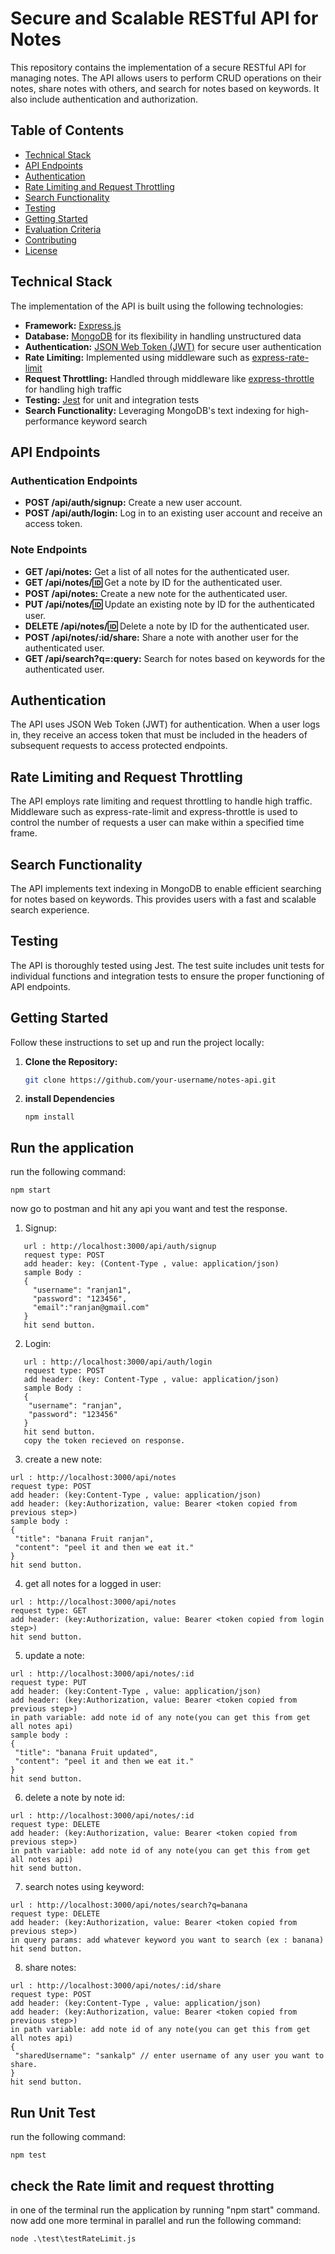 # Secure and Scalable RESTful API for Notes

This repository contains the implementation of a secure RESTful API for managing notes. The API allows users to perform CRUD operations on their notes, share notes with others, and search for notes based on keywords. It also include authentication and authorization.

## Table of Contents

- [Technical Stack](#technical-stack)
- [API Endpoints](#api-endpoints)
- [Authentication](#authentication)
- [Rate Limiting and Request Throttling](#rate-limiting-and-request-throttling)
- [Search Functionality](#search-functionality)
- [Testing](#testing)
- [Getting Started](#getting-started)
- [Evaluation Criteria](#evaluation-criteria)
- [Contributing](#contributing)
- [License](#license)

## Technical Stack

The implementation of the API is built using the following technologies:

- **Framework:** [Express.js](https://expressjs.com/)
- **Database:** [MongoDB](https://www.mongodb.com/) for its flexibility in handling unstructured data
- **Authentication:** [JSON Web Token (JWT)](https://jwt.io/) for secure user authentication
- **Rate Limiting:** Implemented using middleware such as [express-rate-limit](https://www.npmjs.com/package/express-rate-limit)
- **Request Throttling:** Handled through middleware like [express-throttle](https://www.npmjs.com/package/express-throttle) for handling high traffic
- **Testing:** [Jest](https://jestjs.io/) for unit and integration tests
- **Search Functionality:** Leveraging MongoDB's text indexing for high-performance keyword search

## API Endpoints

### Authentication Endpoints

- **POST /api/auth/signup:** Create a new user account.
- **POST /api/auth/login:** Log in to an existing user account and receive an access token.

### Note Endpoints

- **GET /api/notes:** Get a list of all notes for the authenticated user.
- **GET /api/notes/:id:** Get a note by ID for the authenticated user.
- **POST /api/notes:** Create a new note for the authenticated user.
- **PUT /api/notes/:id:** Update an existing note by ID for the authenticated user.
- **DELETE /api/notes/:id:** Delete a note by ID for the authenticated user.
- **POST /api/notes/:id/share:** Share a note with another user for the authenticated user.
- **GET /api/search?q=:query:** Search for notes based on keywords for the authenticated user.

## Authentication

The API uses JSON Web Token (JWT) for authentication. When a user logs in, they receive an access token that must be included in the headers of subsequent requests to access protected endpoints.

## Rate Limiting and Request Throttling

The API employs rate limiting and request throttling to handle high traffic. Middleware such as express-rate-limit and express-throttle is used to control the number of requests a user can make within a specified time frame.

## Search Functionality

The API implements text indexing in MongoDB to enable efficient searching for notes based on keywords. This provides users with a fast and scalable search experience.

## Testing

The API is thoroughly tested using Jest. The test suite includes unit tests for individual functions and integration tests to ensure the proper functioning of API endpoints.

## Getting Started

Follow these instructions to set up and run the project locally:

1. **Clone the Repository:**

   ```bash
   git clone https://github.com/your-username/notes-api.git
   ```

2. **install Dependencies**

   ```
   npm install
   ```

## Run the application

run the following command: 
   ```
   npm start
   ```

now go to postman and hit any api you want and test the response.
1. Signup: 
```
   url : http://localhost:3000/api/auth/signup
   request type: POST
   add header: key: (Content-Type , value: application/json) 
   sample Body : 
   {
     "username": "ranjan1",
     "password": "123456",
     "email":"ranjan@gmail.com"
   }
   hit send button.
```
   

2. Login: 
```
   url : http://localhost:3000/api/auth/login
   request type: POST
   add header: (key: Content-Type , value: application/json) 
   sample Body : 
   {
    "username": "ranjan",
    "password": "123456"
   }
   hit send button.
   copy the token recieved on response.

```
   3.  create a new note: 
   ```
   url : http://localhost:3000/api/notes
   request type: POST
   add header: (key:Content-Type , value: application/json) 
   add header: (key:Authorization, value: Bearer <token copied from previous step>)
   sample body :
   {
    "title": "banana Fruit ranjan",
    "content": "peel it and then we eat it."
   }
   hit send button.
   ```

   4. get all notes for a logged in user: 
   ```
   url : http://localhost:3000/api/notes
   request type: GET
   add header: (key:Authorization, value: Bearer <token copied from login step>) 
   hit send button.
   ```

   5.  update a  note: 
   ```
   url : http://localhost:3000/api/notes/:id
   request type: PUT
   add header: (key:Content-Type , value: application/json) 
   add header: (key:Authorization, value: Bearer <token copied from previous step>)
   in path variable: add note id of any note(you can get this from get all notes api)
   sample body :
   {
    "title": "banana Fruit updated",
    "content": "peel it and then we eat it."
   }
   hit send button.
   ```

   6.  delete a  note by note id: 
   ```
   url : http://localhost:3000/api/notes/:id
   request type: DELETE
   add header: (key:Authorization, value: Bearer <token copied from previous step>)
   in path variable: add note id of any note(you can get this from get all notes api)
   hit send button.
   ```
  
   7. search notes using keyword:
   ```
   url : http://localhost:3000/api/notes/search?q=banana
   request type: DELETE
   add header: (key:Authorization, value: Bearer <token copied from previous step>)
   in query params: add whatever keyword you want to search (ex : banana)
   hit send button.
   ```

   8. share notes:
   ```
   url : http://localhost:3000/api/notes/:id/share
   request type: POST
   add header: (key:Content-Type , value: application/json) 
   add header: (key:Authorization, value: Bearer <token copied from previous step>)
   in path variable: add note id of any note(you can get this from get all notes api)
   {
    "sharedUsername": "sankalp" // enter username of any user you want to share.
   }
   hit send button.

   ```

## Run Unit Test
run the following command:
   ```
   npm test
   ```
## check the Rate limit and request throtting

in one of the terminal run the application by running "npm start" command.
now add one more terminal in parallel and run the following command:
   ```
   node .\test\testRateLimit.js
   ```
